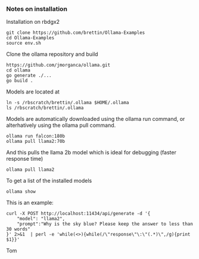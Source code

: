 ### Notes on installation

Installation on rbdgx2

    git clone https://github.com/brettin/Ollama-Examples
    cd Ollama-Examples
    source env.sh

Clone the ollama repository and build

    https://github.com/jmorganca/ollama.git
    cd ollama
    go generate ./...
    go build .

Models are located at

    ln -s /rbscratch/brettin/.ollama $HOME/.ollama
    ls /rbscratch/brettin/.ollama

Models are automatically downloaded using the ollama run command, or alterhatively using the ollama pull command.

    ollama run falcon:180b
    ollama pull llama2:70b

And this pulls the llama 2b model which is ideal for debugging (faster response time)
    
    ollama pull llama2

To get a list of the installed models

    ollama show

This is an example:

    curl -X POST http://localhost:11434/api/generate -d '{
        "model": "llama2",
        "prompt":"Why is the sky blue? Please keep the answer to less than 30 words"
    }' 2>&1  | perl -e 'while(<>){while(/\"response\"\:\"(.*)\",/g){print $1}}'

Tom



    
  

